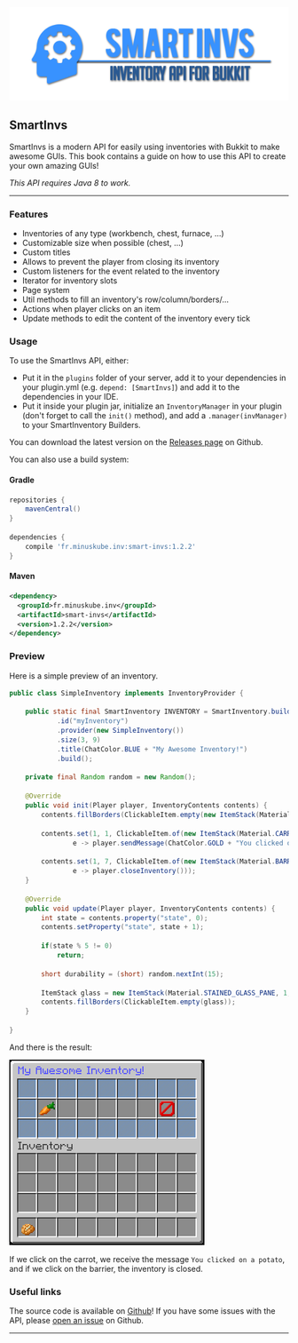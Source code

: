 ![](/assets/smart_invs.png)

## SmartInvs

SmartInvs is a modern API for easily using inventories with Bukkit to make awesome GUIs. This book contains a guide on how to use this API to create your own amazing GUIs!

_This API requires Java 8 to work._

---

### Features

* Inventories of any type \(workbench, chest, furnace, ...\)
* Customizable size when possible \(chest, ...\)
* Custom titles
* Allows to prevent the player from closing its inventory
* Custom listeners for the event related to the inventory
* Iterator for inventory slots
* Page system
* Util methods to fill an inventory's row/column/borders/...
* Actions when player clicks on an item
* Update methods to edit the content of the inventory every tick

### Usage
To use the SmartInvs API, either:
- Put it in the `plugins` folder of your server, add it to your dependencies in your plugin.yml (e.g. `depend: [SmartInvs]`) and add it to the dependencies in your IDE.
- Put it inside your plugin jar, initialize an `InventoryManager` in your plugin (don't forget to call the `init()` method), and add a `.manager(invManager)` to your SmartInventory Builders.

You can download the latest version on the [Releases page](https://github.com/MinusKube/SmartInvs/releases) on Github.

You can also use a build system:
#### Gradle
```gradle
repositories {
    mavenCentral()
}

dependencies {
    compile 'fr.minuskube.inv:smart-invs:1.2.2'
}
```

#### Maven
```xml
<dependency>
  <groupId>fr.minuskube.inv</groupId>
  <artifactId>smart-invs</artifactId>
  <version>1.2.2</version>
</dependency>
```

### Preview

Here is a simple preview of an inventory.

```java
public class SimpleInventory implements InventoryProvider {

    public static final SmartInventory INVENTORY = SmartInventory.builder()
            .id("myInventory")
            .provider(new SimpleInventory())
            .size(3, 9)
            .title(ChatColor.BLUE + "My Awesome Inventory!")
            .build();

    private final Random random = new Random();

    @Override
    public void init(Player player, InventoryContents contents) {
        contents.fillBorders(ClickableItem.empty(new ItemStack(Material.STAINED_GLASS_PANE)));

        contents.set(1, 1, ClickableItem.of(new ItemStack(Material.CARROT_ITEM),
                e -> player.sendMessage(ChatColor.GOLD + "You clicked on a potato.")));

        contents.set(1, 7, ClickableItem.of(new ItemStack(Material.BARRIER),
                e -> player.closeInventory()));
    }

    @Override
    public void update(Player player, InventoryContents contents) {
        int state = contents.property("state", 0);
        contents.setProperty("state", state + 1);
        
        if(state % 5 != 0)
            return;

        short durability = (short) random.nextInt(15);

        ItemStack glass = new ItemStack(Material.STAINED_GLASS_PANE, 1, durability);
        contents.fillBorders(ClickableItem.empty(glass));
    }

}
```

And there is the result:

![](/assets/444ecfe1e103b.gif)

If we click on the carrot, we receive the message `You clicked on a potato`,
and if we click on the barrier, the inventory is closed.

### Useful links
The source code is available on [Github](https://github.com/MinusKube/SmartInvs)!
If you have some issues with the API, please [open an issue](https://github.com/MinusKube/SmartInvs/issues) on Github.

<hr>